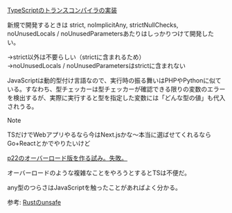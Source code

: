 [TypeScriptのトランスコンパイラの実装](https://github.com/microsoft/TypeScript/tree/main/src/compiler)

新規で開発するときは
strict, noImplicitAny, strictNullChecks, noUnusedLocals / noUnusedParametersあたりはしっかりつけて開発したい。

→strict以外は不要らしい（strictに含まれるため）<br/>
→noUnusedLocals / noUnusedParametersはstrictに含まれない

JavaScriptは動的型付け言語なので、実行時の振る舞いはPHPやPythonに似ている。すなわち、型チェッカーは型チェッカーが確認できる限りの変数のエラーを検出するが、実際に実行すると型を指定した変数には「どんな型の値」も代入されうる。

> [!NOTE]
> TSだけでWebアプリやるなら今はNext.jsかな～本当に選ばせてくれるならGo+Reactとかでやりたいけど

[p22のオーバーロード版を作る試み。失敗。](https://github.com/chaploud/EffectiveTypeScript/blob/main/takemura/chapter1/1-1.ts)

オーバーロードのような複雑なことをやろうとするとTSは不便だ。

any型のつらさはJavaScriptを触ったことがあればよく分かる。

参考: [Rustのunsafe](https://doc.rust-jp.rs/book-ja/ch19-01-unsafe-rust.html)